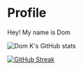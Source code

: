 # Profile
Hey! My name is Dom 

![Dom K's GitHub stats](https://github-readme-stats.vercel.app/api?username=DudeUnoob&count_private=true)

[![GitHub Streak](https://github-readme-streak-stats.herokuapp.com/?user=DudeUnoob&theme=dark)](https://git.io/streak-stats)
